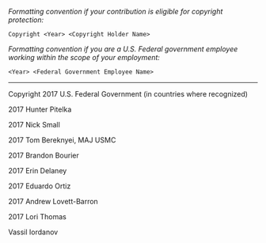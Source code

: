 
*Formatting convention if your contribution is eligible for copyright protection:*
```
Copyright <Year> <Copyright Holder Name>
```
*Formatting convention if you are a U.S. Federal government employee working within the scope of your employment:*
```
<Year> <Federal Government Employee Name>
````
____
Copyright 2017 U.S. Federal Government (in countries where recognized)

2017 Hunter Pitelka

2017 Nick Small

2017 Tom Bereknyei, MAJ USMC 

2017 Brandon Bourier 

2017 Erin Delaney

2017 Eduardo Ortiz

2017 Andrew Lovett-Barron

2017 Lori Thomas

Vassil Iordanov 
